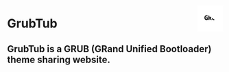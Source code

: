 <p><img align="right" src="./grubtub256_256_inv.png" width=60></p>
<h1>GrubTub</h1>
<h2 align="left">GrubTub is a GRUB (GRand Unified Bootloader) theme sharing website.</h2>


